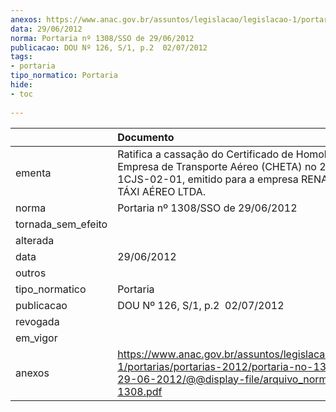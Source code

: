 ```yaml
---
anexos: https://www.anac.gov.br/assuntos/legislacao/legislacao-1/portarias/portarias-2012/portaria-no-1308-sso-de-29-06-2012/@@display-file/arquivo_norma/PA2012-1308.pdf
data: 29/06/2012
norma: Portaria nº 1308/SSO de 29/06/2012
publicacao: DOU Nº 126, S/1, p.2  02/07/2012
tags:
- portaria
tipo_normatico: Portaria
hide: 
- toc 
 
---
```


|                    | Documento                                                                                                                                                          |
|:-------------------|:-------------------------------------------------------------------------------------------------------------------------------------------------------------------|
| ementa             | Ratifica a cassação do Certificado de Homologação de Empresa de Transporte Aéreo (CHETA) no 2004-06-1CJS-02-01, emitido para a empresa RENASÇENÇA TÁXI AÉREO LTDA. |
| norma              | Portaria nº 1308/SSO de 29/06/2012                                                                                                                                 |
| tornada_sem_efeito |                                                                                                                                                                    |
| alterada           |                                                                                                                                                                    |
| data               | 29/06/2012                                                                                                                                                         |
| outros             |                                                                                                                                                                    |
| tipo_normatico     | Portaria                                                                                                                                                           |
| publicacao         | DOU Nº 126, S/1, p.2  02/07/2012                                                                                                                                   |
| revogada           |                                                                                                                                                                    |
| em_vigor           |                                                                                                                                                                    |
| anexos             | https://www.anac.gov.br/assuntos/legislacao/legislacao-1/portarias/portarias-2012/portaria-no-1308-sso-de-29-06-2012/@@display-file/arquivo_norma/PA2012-1308.pdf  |